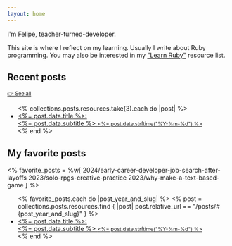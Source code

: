 ```yaml
---
layout: home
---
```


I'm Felipe, teacher-turned-developer.

This site is where I reflect on my learning. Usually I write about Ruby programming. You may also be interested in my ["Learn Ruby"](https://github.com/fpsvogel/learn-ruby) resource list.

## Recent posts

<small>[👉 See all](/posts)</small>

<ul class="posts-ul">
  <% collections.posts.resources.take(3).each do |post| %>
    <li>
      <a href="<%= post.relative_url %>">
        <posts-li-title><%= post.data.title %></posts-li-title>:
        <div>
          <posts-li-subtitle><%= post.data.subtitle %></posts-li-subtitle>
          <posts-li-date><small><%= post.date.strftime("%Y-%m-%d") %></small></posts-li-date>
        </div>
      </a>
    </li>
  <% end %>
</ul>

## My favorite posts

<% favorite_posts = %w[
  2024/early-career-developer-job-search-after-layoffs
  2023/solo-rpgs-creative-practice
  2023/why-make-a-text-based-game
] %>

<ul class="posts-ul">
  <% favorite_posts.each do |post_year_and_slug| %>
    <% post = collections.posts.resources.find { |post| post.relative_url == "/posts/#{post_year_and_slug}" } %>
    <li>
      <a href="<%= post.relative_url %>">
        <posts-li-title><%= post.data.title %></posts-li-title>:
        <div>
          <posts-li-subtitle><%= post.data.subtitle %></posts-li-subtitle>
          <posts-li-date><small><%= post.date.strftime("%Y-%m-%d") %></small></posts-li-date>
        </div>
      </a>
    </li>
  <% end %>
</ul>

